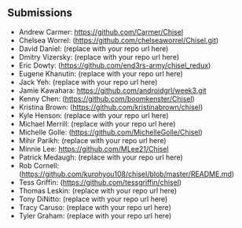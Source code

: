 ## Submissions

* Andrew Carmer: https://github.com/Carmer/Chisel
* Chelsea Worrel: (https://github.com/chelseaworrel/Chisel.git)
* David Daniel: (replace with your repo url here)
* Dmitry Vizersky: (replace with your repo url here)
* Eric Dowty: (https://github.com/end3rs-army/chisel_redux)
* Eugene Khanutin: (replace with your repo url here)
* Jack Yeh: (replace with your repo url here)
* Jamie Kawahara: https://github.com/androidgrl/week3.git
* Kenny Chen: (https://github.com/boomkenster/Chisel)
* Kristina Brown: (https://github.com/kristinabrown/chisel)
* Kyle Henson: (replace with your repo url here)
* Michael Merrill: (replace with your repo url here)
* Michelle Golle: (https://github.com/MichelleGolle/Chisel)
* Mihir Parikh: (replace with your repo url here)
* Minnie Lee: https://github.com/MLee21/Chisel
* Patrick Medaugh: (replace with your repo url here)
* Rob Cornell: (https://github.com/kurohyou108/chisel/blob/master/README.md)
* Tess Griffin: (https://github.com/tessgriffin/chisel)
* Thomas Leskin: (replace with your repo url here)
* Tony DiNitto: (replace with your repo url here)
* Tracy Caruso: (replace with your repo url here)
* Tyler Graham: (replace with your repo url here)
